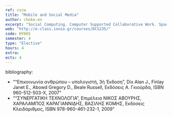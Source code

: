 ```yaml
---
ref: cscw
title: "Mobile and Social Media"
author: choko-en
excerpt: "Social Computing. Computer Supported Collaborative Work. Space-Time taxonomy. Social Media Apps. Mobile Computing. Mobile Apps."
web: "http://e-class.ionio.gr/courses/DCS235/"
code: ΗΥ665
semester: 4
type: "Elective"
hours: 4
extra: 
ects: 4
---
```



bibliography: 
  - "“Επικοινωνία ανθρώπου – υπολογιστή, 3ή Έκδοση”, Dix Alan J., Finlay Janet E., Abowd Gregory D., Beale Russell, Εκδόσεις Α. Γκιούρδα, ISBN 960-512-503-X, 2007"
  - "“ΣΥΝΕΡΓΑΤΙΚΗ ΤΕΧΝΟΛΟΓΙΑ”, Επιμέλεια ΝΙΚΟΣ ΑΒΟΥΡΗΣ, ΧΑΡΑΛΑΜΠΟΣ ΚΑΡΑΓΙΑΝΝΙΔΗΣ, ΒΑΣΙΛΗΣ ΚΟΜΗΣ, Εκδόσεις Κλειδάριθμος, ISBN 978-960-461-232-1, 2009"
  

